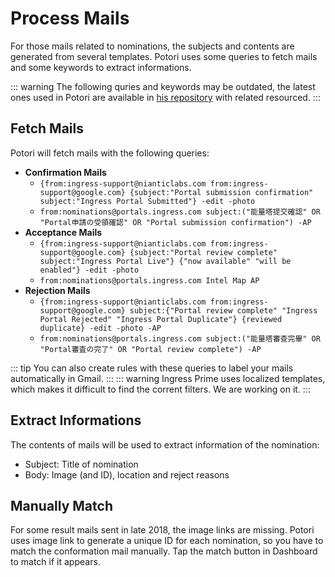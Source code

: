 # Process Mails
For those mails related to nominations, the subjects and contents are generated from several templates. Potori uses some queries to fetch mails and some keywords to extract informations.

::: warning
The following quries and keywords may be outdated, the latest ones used in Potori are available in [his repository](https://github.com/lucka-me/potori-umi) with related resourced.
:::

## Fetch Mails
Potori will fetch mails with the following queries:

- **Confirmation Mails**
  - `{from:ingress-support@nianticlabs.com from:ingress-support@google.com} {subject:"Portal submission confirmation" subject:"Ingress Portal Submitted"} -edit -photo`
  - `from:nominations@portals.ingress.com subject:("能量塔提交確認" OR "Portal申請の受領確認" OR "Portal submission confirmation") -AP`
- **Acceptance Mails**
  - `{from:ingress-support@nianticlabs.com from:ingress-support@google.com} {subject:"Portal review complete" subject:"Ingress Portal Live"} {"now available" "will be enabled"} -edit -photo`
  - `from:nominations@portals.ingress.com Intel Map AP`
- **Rejection Mails**
  - `{from:ingress-support@nianticlabs.com from:ingress-support@google.com} subject:{"Portal review complete" "Ingress Portal Rejected" "Ingress Portal Duplicate"} {reviewed duplicate} -edit -photo -AP`
  - `from:nominations@portals.ingress.com subject:("能量塔審查完畢" OR "Portal審査の完了" OR "Portal review complete") -AP`

::: tip
You can also create rules with these queries to label your mails automatically in Gmail.
:::
::: warning
Ingress Prime uses localized templates, which makes it difficult to find the corrent filters. We are working on it.
:::

## Extract Informations
The contents of mails will be used to extract information of the nomination:

- Subject: Title of nomination
- Body: Image (and ID), location and reject reasons

## Manually Match
For some result mails sent in late 2018, the image links are missing. Potori uses image link to generate a unique ID for each nomination, so you have to match the conformation mail manually. Tap the match button in Dashboard to match if it appears.